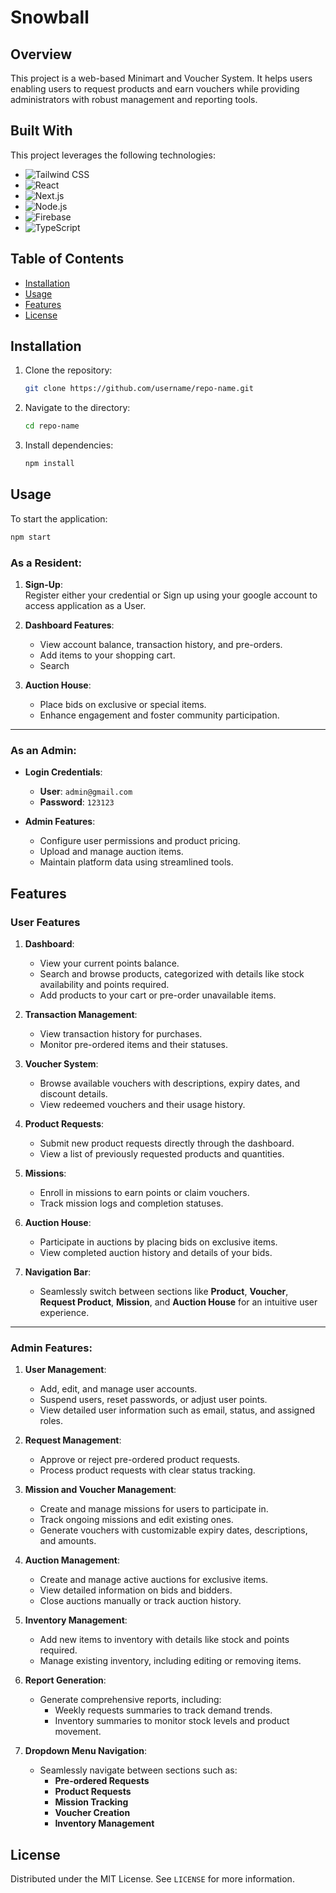 # Snowball

## Overview
This project is a web-based Minimart and Voucher System. It helps users enabling users to request products and earn vouchers while providing administrators with robust management and reporting tools.

## Built With

This project leverages the following technologies:

- ![Tailwind CSS](https://img.shields.io/badge/Tailwind%20CSS-06B6D4?logo=tailwindcss&logoColor=white&style=for-the-badge)  
- ![React](https://img.shields.io/badge/React-61DAFB?logo=react&logoColor=white&style=for-the-badge)  
- ![Next.js](https://img.shields.io/badge/Next.js-000000?logo=next.js&logoColor=white&style=for-the-badge)  
- ![Node.js](https://img.shields.io/badge/Node.js-339933?logo=node.js&logoColor=white&style=for-the-badge)  
- ![Firebase](https://img.shields.io/badge/Firebase-FFCA28?logo=firebase&logoColor=black&style=for-the-badge)  
- ![TypeScript](https://img.shields.io/badge/TypeScript-3178C6?logo=typescript&logoColor=white&style=for-the-badge)  

## Table of Contents
- [Installation](#installation)
- [Usage](#usage)
- [Features](#features)
- [License](#license)

## Installation

1. Clone the repository:
   ```bash
   git clone https://github.com/username/repo-name.git
   ```
2. Navigate to the directory:
   ```bash
   cd repo-name
   ```
3. Install dependencies:
   ```bash
   npm install
   ```
## Usage

To start the application:
```bash
npm start
```
### As a Resident:
1. **Sign-Up**:  
   Register either your credential or Sign up using your google account to access application as a User.

2. **Dashboard Features**:  
   - View account balance, transaction history, and pre-orders.  
   - Add items to your shopping cart.  
   - Search 

3. **Auction House**:  
   - Place bids on exclusive or special items.  
   - Enhance engagement and foster community participation.

---

### As an Admin:
- **Login Credentials**:  
  - **User**: `admin@gmail.com`  
  - **Password**: `123123`  

- **Admin Features**:  
  - Configure user permissions and product pricing.  
  - Upload and manage auction items.  
  - Maintain platform data using streamlined tools.


## Features

### User Features
1. **Dashboard**:
   - View your current points balance.
   - Search and browse products, categorized with details like stock availability and points required.
   - Add products to your cart or pre-order unavailable items.

2. **Transaction Management**:
   - View transaction history for purchases.
   - Monitor pre-ordered items and their statuses.

3. **Voucher System**:
   - Browse available vouchers with descriptions, expiry dates, and discount details.
   - View redeemed vouchers and their usage history.

4. **Product Requests**:
   - Submit new product requests directly through the dashboard.
   - View a list of previously requested products and quantities.

5. **Missions**:
   - Enroll in missions to earn points or claim vouchers.
   - Track mission logs and completion statuses.

6. **Auction House**:
   - Participate in auctions by placing bids on exclusive items.
   - View completed auction history and details of your bids.

7. **Navigation Bar**:
   - Seamlessly switch between sections like **Product**, **Voucher**, **Request Product**, **Mission**, and **Auction House** for an intuitive user experience.

---

### Admin Features:

1. **User Management**:
   - Add, edit, and manage user accounts.
   - Suspend users, reset passwords, or adjust user points.
   - View detailed user information such as email, status, and assigned roles.

2. **Request Management**:
   - Approve or reject pre-ordered product requests.
   - Process product requests with clear status tracking.

3. **Mission and Voucher Management**:
   - Create and manage missions for users to participate in.
   - Track ongoing missions and edit existing ones.
   - Generate vouchers with customizable expiry dates, descriptions, and amounts.

4. **Auction Management**:
   - Create and manage active auctions for exclusive items.
   - View detailed information on bids and bidders.
   - Close auctions manually or track auction history.

5. **Inventory Management**:
   - Add new items to inventory with details like stock and points required.
   - Manage existing inventory, including editing or removing items.

6. **Report Generation**:
   - Generate comprehensive reports, including:
     - Weekly requests summaries to track demand trends.
     - Inventory summaries to monitor stock levels and product movement.

7. **Dropdown Menu Navigation**:
   - Seamlessly navigate between sections such as:
     - **Pre-ordered Requests**
     - **Product Requests**
     - **Mission Tracking**
     - **Voucher Creation**
     - **Inventory Management**


## License

Distributed under the MIT License. See `LICENSE` for more information.


